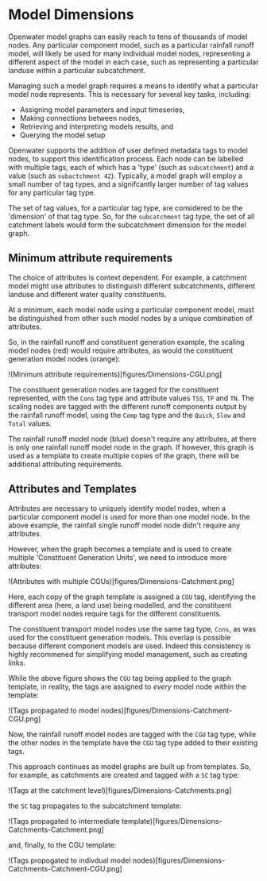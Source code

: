 # Model Dimensions

Openwater model graphs can easily reach to tens of thousands of model nodes. Any particular component model, such as a particular rainfall runoff model, will likely be used for many individual model nodes, representing a different aspect of the model in each case, such as representing a particular landuse within a particular subcatchment.

Managing such a model graph requires a means to identify what a particular model node represents. This is necessary for several key tasks, including:

* Assigning model parameters and input timeseries,
* Making connections between nodes,
* Retrieving and interpreting models results, and
* Querying the model setup

Openwater supports the addition of user defined metadata tags to model nodes, to support this identification process. Each node can be labelled with multiple tags, each of which has a 'type' (such as `subcatchment`) and a value (such as `subactchment 42`). Typically, a model graph will employ a small number of tag types, and a signifcantly larger number of tag values for any particular tag type.

The set of tag values, for a particular tag type, are considered to be the 'dimension' of that tag type. So, for the `subcatchment` tag type, the set of all catchment labels would form the subcatchment dimension for the model graph.

## Minimum attribute requirements

The choice of attributes is context dependent. For example, a catchment model might use attributes to distinguish different subcatchments, different landuse and different water quality constituents.

At a minimum, each model node using a particular component model, must be distinguished from other such model nodes by a unique combination of attributes.

So, in the rainfall runoff and constituent generation example, the scaling model nodes (red) would require attributes, as would the constituent generation model nodes (orange):

!(Minimum attribute requirements)[figures/Dimensions-CGU.png]

The constituent generation nodes are tagged for the constituent represented, with the `Cons` tag type and attribute values `TSS`, `TP` and `TN`. The scaling nodes are tagged with the different runoff components output by the rainfall runoff model, using the `Comp` tag type and the `Quick`, `Slow` and `Total` values.

The rainfall runoff model node (blue) doesn't require any attributes, at there is only one rainfall runoff model node in the graph. If however, this graph is used as a template to create multiple copies of the graph, there will be additional attributing requirements.

## Attributes and Templates

Attributes are necessary to uniquely identify model nodes, when a particular component model is used for more than one model node. In the above example, the rainfall single runoff model node didn't require any attributes.

However, when the graph becomes a template and is used to create multiple 'Constituent Generation Units', we need to introduce more attributes:

!(Attributes with multiple CGUs)[figures/Dimensions-Catchment.png]

Here, each copy of the graph template is assigned a `CGU` tag, identifying the different area (here, a land use) being modelled, and the constituent transport model nodes require tags for the different constituents.

The constituent transport model nodes use the same tag type, `Cons`, as was used for the constituent generation models. This overlap is possible because different component models are used. Indeed this consistency is highly recommened for simplifying model management, such as creating links.

While the above figure shows the `CGU` tag being applied to the graph template, in reality, the tags are assigned to _every_ model node within the template:

!(Tags propagated to model nodes)[figures/Dimensions-Catchment-CGU.png]

Now, the rainfall runoff model nodes are tagged with the `CGU` tag type, while the other nodes in the template have the `CGU` tag type added to their existing tags.

This approach continues as model graphs are built up from templates. So, for example, as catchments are created and tagged with a `SC` tag type:

!(Tags at the catchment level)[figures/Dimensions-Catchments.png]

the `SC` tag propagates to the subcatchment template:

!(Tags propagated to intermediate template)[figures/Dimensions-Catchments-Catchment.png]

and, finally, to the CGU template:

!(Tags propogated to indivdual model nodes)[figures/Dimensions-Catchments-Catchment-CGU.png]








